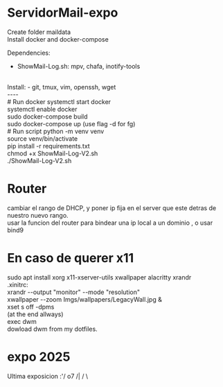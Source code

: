 # ServidorMail-expo
Create folder maildata<br>
Install docker and docker-compose<br>

Dependencies:
- ShowMail-Log.sh: mpv, chafa, inotify-tools<br>
<br>
Install:
- git, tmux, vim, openssh, wget<br>
----<br>
# Run docker
systemctl start docker<br>
systemctl enable docker<br>
sudo docker-compose build<br>
sudo docker-compose up (use flag -d for fg)<br>
# Run script
python -m venv venv <br>
source venv/bin/activate<br>
pip install -r requirements.txt<br>
chmod +x ShowMail-Log-V2.sh<br>
./ShowMail-Log-V2.sh<br>

# Router
cambiar el rango de DHCP, y poner ip fija en el server que este detras de nuestro nuevo rango.<br>
usar la funcion del router para bindear una ip local a un dominio , o usar bind9<br>

# En caso de querer x11
sudo apt install xorg x11-xserver-utils xwallpaper alacritty xrandr<br>
.xinitrc: <br>
xrandr --output "monitor" --mode "resolution"<br>
xwallpaper --zoom Imgs/wallpapers/LegacyWall.jpg &<br>
xset s off -dpms<br> 
(at the end allways)<br>
exec dwm<br>
dowload dwm from my dotfiles.<br>

# expo 2025
Ultima exposicion :'/
 o7
/|
/ \
